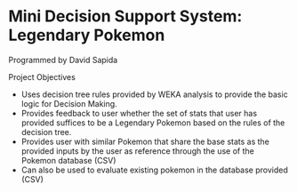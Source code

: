 # Mini Decision Support System: Legendary Pokemon

Programmed by David Sapida

Project Objectives
- Uses decision tree rules provided by WEKA analysis to provide the basic logic for Decision Making.
- Provides feedback to user whether the set of stats that user has provided suffices to be a Legendary Pokemon based on the rules of the decision tree.
- Provides user with similar Pokemon that share the base stats as the provided inputs by the user as reference through the use of the Pokemon database (CSV)
- Can also be used to evaluate existing pokemon in the database provided (CSV)

